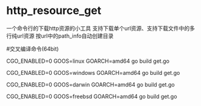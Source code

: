 # http_resource_get
一个命令行的下载http资源的小工具
支持下载单个url资源、支持下载文件中的多行纯url资源
按url中的path_info自动创建目录

#交叉编译命令(64bit)

CGO_ENABLED=0 GOOS=linux GOARCH=amd64 go build get.go

CGO_ENABLED=0 GOOS=windows GOARCH=amd64 go build get.go

CGO_ENABLED=0 GOOS=darwin GOARCH=amd64 go build get.go

CGO_ENABLED=0 GOOS=freebsd GOARCH=amd64 go build get.go